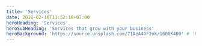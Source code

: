 ```yaml
---
title: 'Services'
date: 2018-02-10T11:52:18+07:00
heroHeading: 'Services'
heroSubHeading: 'Services that grow with your business'
heroBackground: 'https://source.unsplash.com/71AzA4GF2ok/1600X400' # 'https://source.unsplash.com/eluzJSfkNCk/1600x400'
---
```

